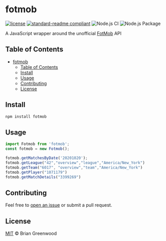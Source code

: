 # fotmob

[![license](https://img.shields.io/github/license/bgrnwd/fotmob.svg)](LICENSE)
[![standard-readme compliant](https://img.shields.io/badge/readme%20style-standard-brightgreen.svg?style=flat-square)](https://github.com/RichardLitt/standard-readme)
![Node.js CI](https://github.com/bgrnwd/fotmob/workflows/Node.js%20CI/badge.svg)
![Node.js Package](https://github.com/bgrnwd/fotmob/workflows/Node.js%20Package/badge.svg)

A JavaScript wrapper around the unofficial [FotMob](https://www.fotmob.com/) API

## Table of Contents

- [fotmob](#fotmob)
  - [Table of Contents](#table-of-contents)
  - [Install](#install)
  - [Usage](#usage)
  - [Contributing](#contributing)
  - [License](#license)

## Install

```sh
npm install fotmob
```

## Usage

```ts
import Fotmob from 'fotmob';
const fotmob = new Fotmob();

fotmob.getMatchesByDate('20201020');
fotmob.getLeague("42","overview","league","America/New_York")
fotmob.getTeam("6017", "overview","team","America/New_York")
fotmob.getPlayer("1071179")
fotmob.getMatchDetails("3399269")
```

## Contributing

Feel free to [open an issue](https://github.com/bgrnwd/fotmob/issues/new) or submit a pull request.

## License

[MIT](./LICENSE) © Brian Greenwood
